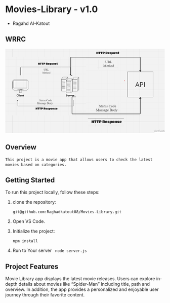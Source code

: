 <!-- Project Name - Project Version -->
# Movies-Library - v1.0

<!-- Author Name -->
* Ragahd Al-Katout

<!-- WRRC -->
## WRRC
![WRRC](./assets/WRRC_withAPI.png)

<!-- ![WRRC](./assets/WRRC.png)
<!-- WRRC Example -->
<!-- * WRRC Example:
![WRRC Example](./assets/Example_WRRC.png) --> 

## Overview 
    This project is a movie app that allows users to check the latest movies based on categories.


## Getting Started
<!-- The steps that a user must take in order to build this app on their own machine and get it running -->
To run this project locally, follow these steps:

1. clone the repository:
    ```
    git@github.com:Raghadkatout08/Movies-Library.git
    ```

2. Open VS Code.

3. Initialize the project:
    ``` 
    npm install
    ```
4. Run to Your server  ``` node server.js``` 



## Project Features
<!-- The features included in this app -->
Movie Library app displays the latest movie releases. Users can explore in-depth details about movies like “Spider-Man” Including title, path and overview. In addition, the app provides a personalized and enjoyable user journey through their favorite content.
